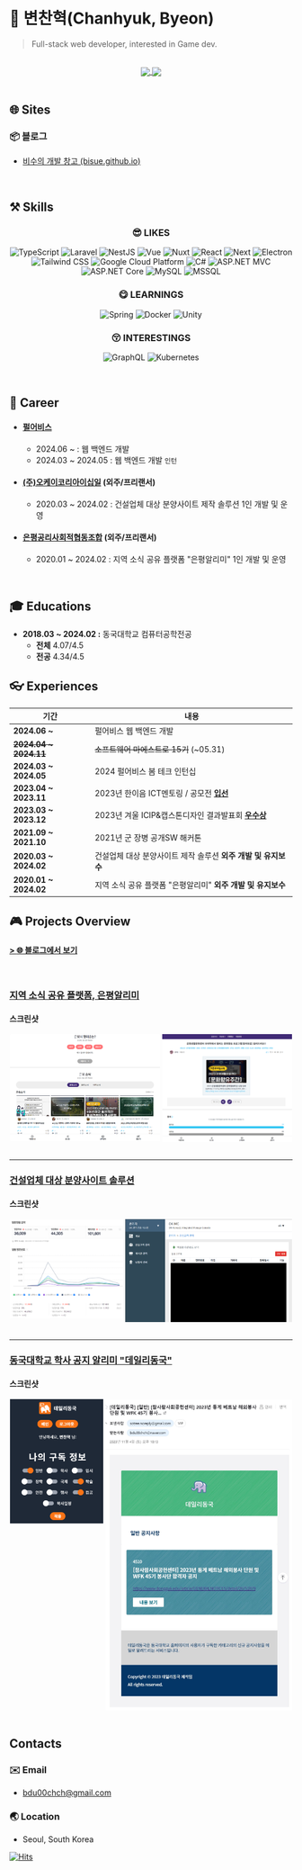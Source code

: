 # :dog: 변찬혁(Chanhyuk, Byeon)

> Full-stack web developer, interested in Game dev.

 </br>

<div align="center">
    <a href="https://github.com/Bisue">
        <!-- <img height=200 align="center" src="https://github-readme-stats-selfhosted.vercel.app/api/?username=bisue&locale=kr&theme=dark&show_icons=true&count_private=true&rank_icon=github&include_all_commits=true&custom_title=변찬혁(Chanhyuk Byeon)의 깃허브 통계&bg_color=60,8b5cf6,7768f9,6372fa,4f7bf9,3b82f6&title_color=fff&text_color=fff" /> -->
        <img height=200 align="center" src="https://github-readme-stats-selfhosted.vercel.app/api/?username=bisue&locale=kr&theme=dark&show_icons=true&count_private=true&rank_icon=github&include_all_commits=true&card_width=440&custom_title=변찬혁(Chanhyuk+Byeon)의+깃허브+통계&bg_color=60,065f46,00666b,00699f,0065cd,1d4ed8&title_color=fff&text_color=fff" />
    </a>
    <a href="https://github.com/Bisue">
        <img height=200 align="center" src="https://github-readme-stats-selfhosted.vercel.app/api/top-langs/?username=bisue&hide=C%2B%2B,C,PHP,JavaScript,SCSS&exclude_repo=problem-solving&langs_count=5&layout=compact&theme=dark&locale=kr&card_width=280&custom_title=가장+많이+사용한+언어&bg_color=60,1d4ed8,0065cd,00699f,00666b,065f46&title_color=fff&text_color=fff" />
    </a>

<!-- ![Github Stats](https://github-readme-stats.vercel.app/api/?username=bisue&locale=kr&theme=dark&show_icons=true&count_private=true) -->
<!-- ![Used Languages](https://github-readme-stats.vercel.app/api/top-langs/?username=bisue&hide=C%2B%2B,C&langs_count=5&layout=compact&theme=dark&locale=kr) -->
<!-- ![Used Languages](https://github-readme-stats.vercel.app/api/top-langs/?username=bisue&hide=C%2B%2B,C&layout=donut-vertical&theme=dark&locale=kr) -->

</div>

<br/>

## :globe_with_meridians: Sites

### :package: 블로그

- [비수의 개발 창고 (bisue.github.io)](https://bisue.github.io)  
  <!-- - [Repository](https://github.com/Bisue/bisue.github.io) -->

<br/>

## :hammer_and_pick: Skills

<!--
![기술](https://img.shields.io/badge/분류-기술-색상?style=for-the-badge&logo=로고&logoColor=white)

LOGO: https://simpleicons.org/?q=google
-->

<div align="center">

### :sunglasses: LIKES

![TypeScript](https://img.shields.io/badge/Language-Typescript-3178C6?style=for-the-badge&logo=Typescript&logoColor=white)
![Laravel](https://img.shields.io/badge/Backend-Laravel-FF2D20?style=for-the-badge&logo=Laravel&logoColor=white)
![NestJS](https://img.shields.io/badge/Backend-NestJS-E0234E?style=for-the-badge&logo=NestJS&logoColor=white)
![Vue](https://img.shields.io/badge/Frontend-Vue-4FC08D?style=for-the-badge&logo=Vue.js&logoColor=white)
![Nuxt](https://img.shields.io/badge/Frontend-Nuxt-00DC82?style=for-the-badge&logo=Nuxt.js&logoColor=white)
![React](https://img.shields.io/badge/Frontend-React-0088CC?style=for-the-badge&logo=React&logoColor=white)
![Next](https://img.shields.io/badge/Frontend-Next-000000?style=for-the-badge&logo=Next.js&logoColor=white)
![Electron](https://img.shields.io/badge/Desktop-Electron-47848F?style=for-the-badge&logo=Electron&logoColor=white)
![Tailwind CSS](https://img.shields.io/badge/Frontend-Tailwind%20CSS-38B2AC?style=for-the-badge&logo=Tailwind%20CSS&logoColor=white)
![Google Cloud Platform](https://img.shields.io/badge/Cloud-GCP-4285F4?style=for-the-badge&logo=Google&logoColor=white)
![C#](https://img.shields.io/badge/LANGUAGE-C%23-239120?style=for-the-badge&logo=csharp&logoColor=white)
![ASP.NET MVC](https://img.shields.io/badge/Backend-ASP.NET%20MVC-512bd4?style=for-the-badge&logo=dotnet&logoColor=white)
![ASP.NET Core](https://img.shields.io/badge/Backend-ASP.NET%20CORE-512bd4?style=for-the-badge&logo=dotnet&logoColor=white)
![MySQL](https://img.shields.io/badge/Database-MySQL-4479A1?style=for-the-badge&logo=mysql&logoColor=white)
![MSSQL](https://img.shields.io/badge/Database-MSSQL-CC2927?style=for-the-badge&logo=microsoftsqlserver&logoColor=white)
<!-- ![Bootstrap](https://img.shields.io/badge/Frontend-Bootstrap-7952B3?style=for-the-badge&logo=Bootstrap&logoColor=white) -->
<!-- ![Express](https://img.shields.io/badge/Backend-Express-000000?style=for-the-badge&logo=Express&logoColor=white) -->

### :yum: LEARNINGS

![Spring](https://img.shields.io/badge/Backend-Spring-6DB33F?style=for-the-badge&logo=Spring&logoColor=white)
![Docker](https://img.shields.io/badge/Container-Docker-2496ED?style=for-the-badge&logo=Docker&logoColor=white)
![Unity](https://img.shields.io/badge/Game%20Dev-Unity-000000?style=for-the-badge&logo=Unity&logoColor=white)

### :kissing_closed_eyes: INTERESTINGS

![GraphQL](https://img.shields.io/badge/API-GraphQL-E10098?style=for-the-badge&logo=GraphQL&logoColor=white)
![Kubernetes](https://img.shields.io/badge/Container-Kubernetes-326CE5?style=for-the-badge&logo=Kubernetes&logoColor=white)

</div>

<br/>

## :department_store: Career

- #### [펄어비스](https://www.pearlabyss.com/ko-KR)
  - 2024.06 ~ : 웹 백엔드 개발
  - 2024.03 ~ 2024.05 : 웹 백엔드 개발 `인턴`

- #### [(주)오케이코리아이십일](https://github.com/okkorea21) (외주/프리랜서)
  - 2020.03 ~ 2024.02 : 건설업체 대상 분양사이트 제작 솔루션 1인 개발 및 운영

- #### [은평공리사회적협동조합](https://github.com/epalimi) (외주/프리랜서)
  - 2020.01 ~ 2024.02 : 지역 소식 공유 플랫폼 "은평알리미" 1인 개발 및 운영



<br/>

## :mortar_board: Educations

- **2018.03 ~ 2024.02 :** 동국대학교 컴퓨터공학전공
  - **전체** 4.07/4.5
  - **전공** 4.34/4.5

## :eyeglasses: Experiences

| 기간                      | 내용                                                                         |
| ------------------------- | ---------------------------------------------------------------------------- |
| **2024.06 \~**            | 펄어비스 웹 백엔드 개발                                                      |
| ~~**2024.04 ~ 2024.11**~~ | ~~소프트웨어 마에스트로 15기~~ (~05.31)                                      |
| **2024.03 ~ 2024.05**     | 2024 펄어비스 봄 테크 인턴십                                                 |
| **2023.04 ~ 2023.11**     | 2023년 한이음 ICT멘토링 / 공모전 [**입선**](/awards/2023-hanium.pdf)         |
| **2023.03 ~ 2023.12**     | 2023년 겨울 ICIP&캡스톤디자인 결과발표회 [**우수상**](/awards/2023-icip.pdf) |
| **2021.09 ~ 2021.10**     | 2021년 군 장병 공개SW 해커톤                                                 |
| **2020.03 ~ 2024.02**     | 건설업체 대상 분양사이트 제작 솔루션 **외주 개발 및 유지보수**               |
| **2020.01 ~ 2024.02**     | 지역 소식 공유 플랫폼 "은평알리미" **외주 개발 및 유지보수**                 |

## :video_game: Projects Overview

#### [> :globe_with_meridians: 블로그에서 보기](https://bisue.github.io/projects)

<br/>

### [지역 소식 공유 플랫폼, 은평알리미](https://bisue.github.io/projects/outsourcing/2-epalimi)  

#### 스크린샷

<div align="center" float="left">
    <img align="top" width="53%" alt="은평알리미" src="./images/epalimi.png"/>
    <img align="top" width="46%" alt="은평알리미" src="./images/epalimi-detail.png"/>
</div>

<br/>

---

### [건설업체 대상 분양사이트 솔루션](https://bisue.github.io/projects/outsourcing/1-laravel-wrapper)

#### 스크린샷

<div align="center">
    <img align="top" width="40%" alt="건설업체 대상 분양사이트 솔루션" src="./images/laravelwrapper-na.png"/>
    <img align="top" width="59%" alt="건설업체 대상 분양사이트 솔루션" src="./images/laravelwrapper.png"/>
</div>

<br/>

---

### [동국대학교 학사 공지 알리미 "데일리동국"](https://bisue.github.io/projects/personal/1-daily-dongguk.html)

#### 스크린샷

<div align="center">
    <img align="top" width="33%" alt="동국대학교 학사 공지 알리미 데일리동국" src="./images/dailydongguk.png"/>
    <img align="top" width="66%" alt="동국대학교 학사 공지 알리미 데일리동국(메일)" src="./images/dailydongguk-mail.png"/>
</div>

<br/>

## Contacts

### :envelope: Email

- bdu00chch@gmail.com

### :earth_asia: Location

- Seoul, South Korea

[![Hits](https://hits.seeyoufarm.com/api/count/incr/badge.svg?url=https%3A%2F%2Fgithub.com%2FBisue&count_bg=%2310B981&title_bg=%231E293B&icon=&icon_color=%23E7E7E7&title=%EC%A1%B0%ED%9A%8C%EC%88%98&edge_flat=false)](https://hits.seeyoufarm.com)
